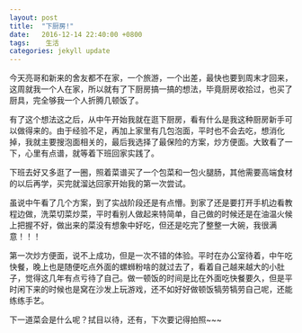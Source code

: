 ```yaml
---
layout: post
title:  "下厨房!"
date:   2016-12-14 22:40:00 +0800
tags:	 生活
categories: jekyll update
---
```


今天亮哥和新来的舍友都不在家，一个旅游，一个出差，最快也要到周末才回来，这周就我一个人在家，所以就有了下厨房搞一搞的想法，毕竟厨房收拾过，也买了厨具，完全够我一个人折腾几顿饭了。

有了这个想法这之后，从中午开始我就在逛下厨房，看有什么是我这种厨房新手可以做得来的。由于经验不足，再加上家里有几包泡面，平时也不会去吃，想消化掉，我就主要搜泡面相关的，最后我选择了最保险的方案，炒方便面。大致看了一下，心里有点谱，就等着下班回家实践了。

下班去好又多逛了一圈，照着菜谱买了一个包菜和一包火腿肠，其他需要高端食材的以后再学，买完就溜达回家开始我的第一次尝试。

虽说中午看了几个方案，到了实战阶段还是有点懵。到家了还是要打开手机边看教程边做，洗菜切菜炒菜，平时看别人做起来特简单，自己做的时候还是在油温火候上把握不好，做出来的菜没有想象中好吃，但还是吃完了整整一大碗，我很满意！！！

第一次炒方便面，说不上成功，但是一次不错的体验。平时在办公室待着，中午吃快餐，晚上也是随便吃点外面的螺蛳粉啥的就过去了，看着自己越来越大的小肚子，觉得这几年有点亏待了自己。做一顿饭的时间是比在外面吃快餐要久，但是平时闲下来的时候也是窝在沙发上玩游戏，还不如好好做顿饭犒劳犒劳自己呢，还能练练手艺。

下一道菜会是什么呢？拭目以待，还有，下次要记得拍照~~~
